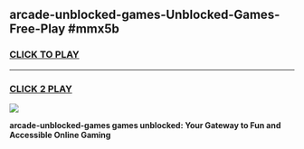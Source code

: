 
## arcade-unblocked-games-Unblocked-Games-Free-Play #mmx5b
<h3>
<a href="https://us.freeplayer.one?title=arcade-unblocked-games&ref=9M">CLICK TO PLAY</a></h3>
<hr>

<h3>
<a href="https://us.freeplayer.one?title=arcade-unblocked-games&ref=9M">CLICK 2 PLAY</a>
  
</h3>

<a href="https://us.freeplayer.one?title=arcade-unblocked-games&ref=9M"><img src="https://clearcache.store/games.png"></a>


**arcade-unblocked-games games unblocked: Your Gateway to Fun and Accessible Online Gaming**
